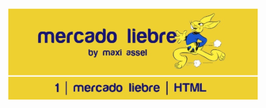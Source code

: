 ![Portada mercadoLiebre](https://github.com/maxiassel/ImagenesReadMe/blob/3c299c46d9233035802ae8451015866b6245517a/ml1.jpg)
[![1 | HTML](https://github.com/maxiassel/ImagenesReadMe/blob/086043b58dd620adc32f2c1ab4d316cbe56cbf28/ml2.jpg)](https://github.com/maxiassel/c20_MaxiAssel_MercadoLiebre/tree/HTML)
